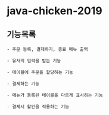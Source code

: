 # java-chicken-2019

## 기능목록

    - 주문 등록, 결제하기, 종료 메뉴 출력
    
    - 유저의 입력을 받는 기능
    
    - 테이블에 주문을 할당하는 기능
    
    - 결제하는 기능
    
    - 메뉴가 등록된 테이블을 다르게 표시하는 기능
    
    - 결제시 할인을 적용하는 기능
